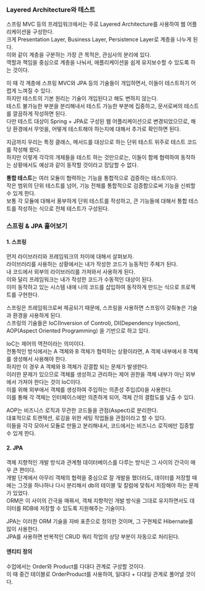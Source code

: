 ### Layered Architecture와 테스트

스프링 MVC 등의 프레임워크에서는 주로 Layered Architecture를 사용하여 웹 어플리케이션을 구성한다.  
크게 Presentation Layer, Business Layer, Persistence Layer로 계층을 나누게 된다.  
이와 같이 계층을 구분하는 가장 큰 목적은, 관심사의 분리에 있다.  
역할과 책임을 중심으로 계층을 나눠서, 애플리케이션을 쉽게 유지보수할 수 있도록 하는 것이다.

이 때 각 계층에 스프링 MVC와 JPA 등의 기술들이 개입하면서, 이들이 테스트하기 어렵게 느껴질 수 있다.  
하지만 테스트의 기본 원리는 기술이 개입된다고 해도 변하지 않는다.  
테스트 불가능한 부분을 분리해내서 테스트 가능한 부분에 집중하고, 문서로써의 테스트를 깔끔하게 작성하면 된다.  
다만 테스트 대상이 Spring + JPA로 구성된 웹 어플리케이션으로 변경되었으므로, 해당 환경에서 무엇을, 어떻게 테스트해야 하는지에 대해서 추가로 확인하면 된다.

지금까지 우리는 특정 클래스, 메서드를 대상으로 하는 단위 테스트 위주로 테스트 코드를 작성해 왔다.  
하지만 이렇게 각각의 개체들을 테스트 하는 것만으로는, 이들이 함께 협력하여 동작하는 상황에서도 예상과 같이 동작할 것이라고 장담할 수 없다.

**통합 테스트**는 여러 모듈이 협력하는 기능을 통합적으로 검증하는 테스트이다.  
작은 범위의 단위 테스트를 넘어, 기능 전체를 통합적으로 검증함으로써 기능을 신뢰할 수 있게 한다.  
보통 각 모듈에 대해서 풍부하게 단위 테스트를 작성하고, 큰 기능들에 대해서 통합 테스트를 작성하는 식으로 전체 테스트가 구성된다.

### 스프링 & JPA 훑어보기

#### 1. 스프링

먼저 라이브러리와 프레임워크의 차이에 대해서 살펴보자.  
라이브러리를 사용하는 상황에서는 내가 작성한 코드가 능동적인 주체가 된다.  
내 코드에서 외부의 라이브러리를 가져와서 사용하게 된다.  
이와 달리 프레임워크는 내가 작성한 코드가 수동적인 대상이 된다.  
이미 동작하고 있는 시스템 내에 나의 코드를 삽입하여 동작하게 만드는 식으로 프로젝트를 구현한다.

스프링은 프레임워크로써 제공되기 때문에, 스프링을 사용하면 스프링이 갖춰놓은 기술과 환경을 사용하게 된다.  
스프링의 기술들은 IoC(Inversion of Control), DI(Dependency Injection), AOP(Aspect Oriented Programming) 을 기반으로 하고 있다.

IoC는 제어의 역전이라는 의미이다.  
전통적인 방식에서는 A 객체와 B 객체가 협력하는 상황이라면, A 객체 내부에서 B 객체를 생성해서 사용해야 한다.  
하지만 이 경우 A 객체와 B 객체가 강결합 되는 문제가 발생한다.  
이러한 문제가 있으므로 객체를 생성하고 관리하는 제어 권한을 객체 내부가 아닌 외부에서 가져야 한다는 것이 IoC이다.  
이를 위해 외부에서 객체를 생성하여 주입하는 의존성 주입(DI)을 사용한다.  
이를 통해 각 객체는 인터페이스에만 의존하게 되어, 객체 간의 결합도를 낮출 수 있다.

AOP는 비즈니스 로직과 무관한 코드들을 관점(Aspect)로 분리한다.  
대표적으로 트랜잭션, 로깅을 위한 세팅 작업들을 관점이라고 할 수 있다.  
이들을 각각 모아서 모듈로 만들고 분리해내서, 코드에서는 비즈니스 로직에만 집중할 수 있게 한다.

#### 2. JPA

객체 지향적인 개발 방식과 관계형 데이터베이스를 다루는 방식은 그 사이의 간극이 매우 큰 편이다.  
개발 단계에서 아무리 객체의 협력을 중심으로 잘 개발을 했더라도, 데이터를 저장할 때에는 그것을 하나하나 다시 분리해서 db의 테이블 및 칼럼에 맞춰서 저장해야 하는 문제가 있었다.  
ORM은 이 사이의 간극을 매꿔서, 객체 지향적인 개발 방식을 그대로 유지하면서도 데이터를 RDB에 저장할 수 있도록 지원해주는 기술이다.

JPA는 이러한 ORM 기술을 자바 표준으로 정의한 것이며, 그 구현체로 Hibernate를 많이 사용한다.  
JPA를 사용하면 반복적인 CRUD 쿼리 작업의 상당 부분이 자동으로 처리된다.

#### 엔티티 정의

수업에서는 Order와 Product를 다대다 관계로 구성할 것이다.  
이 때 중간 테이블로 OrderProduct를 사용하여, 일대다 + 다대일 관계로 풀어낼 것이다.
